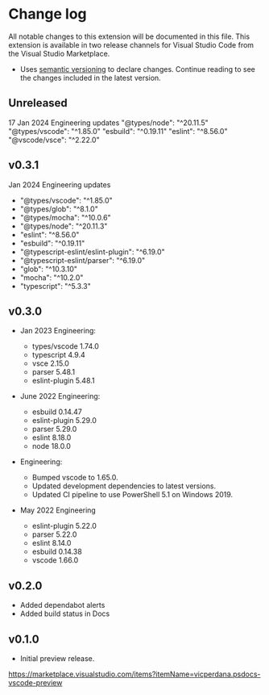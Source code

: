 # Change log

All notable changes to this extension will be documented in this file.
This extension is available in two release channels for Visual Studio Code from the Visual Studio Marketplace.

  - Uses [semantic versioning](http://semver.org/) to declare changes.
Continue reading to see the changes included in the latest version.

## Unreleased
17 Jan 2024 Engineering updates
"@types/node": "^20.11.5"
"@types/vscode": "^1.85.0"
"esbuild": "^0.19.11"
"eslint": "^8.56.0"
"@vscode/vsce": "^2.22.0"

## v0.3.1
Jan 2024 Engineering updates
- "@types/vscode": "^1.85.0"
- "@types/glob": "^8.1.0"
- "@types/mocha": "^10.0.6"
- "@types/node": "^20.11.3"
- "eslint": "^8.56.0"
- "esbuild": "^0.19.11"
- "@typescript-eslint/eslint-plugin": "^6.19.0"
- "@typescript-eslint/parser": "^6.19.0"
- "glob": "^10.3.10"
- "mocha": "^10.2.0"
- "typescript": "^5.3.3"


## v0.3.0

- Jan 2023 Engineering:
  - types/vscode 1.74.0
  - typescript 4.9.4
  - vsce 2.15.0
  - parser 5.48.1
  - eslint-plugin 5.48.1

- June 2022 Engineering:
  - esbuild 0.14.47
  - eslint-plugin 5.29.0
  - parser 5.29.0
  - eslint 8.18.0
  - node 18.0.0

- Engineering:
  - Bumped vscode to 1.65.0.
  - Updated development dependencies to latest versions.
  - Updated CI pipeline to use PowerShell 5.1 on Windows 2019.

- May 2022 Engineering
  - eslint-plugin 5.22.0
  - parser 5.22.0
  - eslint 8.14.0
  - esbuild 0.14.38
  - vscode 1.66.0

## v0.2.0

- Added dependabot alerts
- Added build status in Docs

## v0.1.0

- Initial preview release.

https://marketplace.visualstudio.com/items?itemName=vicperdana.psdocs-vscode-preview
